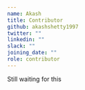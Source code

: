 ```yaml
---
name: Akash
title: Contributor
github: akashshetty1997
twitter: ""
linkedin: ""
slack: ""
joining_date: ""
role: contributor
---
```


Still waiting for this
